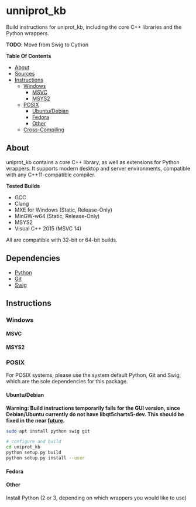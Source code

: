unniprot_kb
===========

Build instructions for uniprot_kb, including the core C++ libraries and the Python wrappers.

**TODO**: Move from Swig to Cython

**Table Of Contents**

- [About](#about)
- [Sources](#sources)
- [Instructions](#instructions)
  - [Windows](#windows)
    + [MSVC](#msvc)
    + [MSYS2](#msys2)
  - [POSIX](#posix)
    + [Ubuntu/Debian](#ubuntu-debian)
    + [Fedora](#fedora)
    + [Other](#other)
  - [Cross-Compiling](#cross-compiling)

## About

uniprot_kb contains a core C++ library, as well as extensions for Python wrappers. It supports modern desktop and server environments, compatible with any C++11-compatible compiler.

**Tested Builds**

- GCC
- Clang
- MXE for Windows (Static, Release-Only)
- MinGW-w64 (Static, Release-Only)
- MSYS2
- Visual C++ 2015 (MSVC 14)

All are compatible with 32-bit or 64-bit builds.

## Dependencies

- [Python](https://www.python.org/)
- [Git](https://git-scm.com/)
- [Swig](http://swig.org/)

## Instructions

### Windows

#### MSVC

#### MSYS2

### POSIX

For POSIX systems, please use the system default Python, Git and Swig, which are the sole dependencies for this package.

#### Ubuntu/Debian

**Warning: Build instructions temporarily fails for the GUI version, since Debian/Ubuntu currently do not have libqt5charts5-dev. This should be fixed in the near [future](https://packages.debian.org/search?keywords=libqt5charts5).**

```bash
sudo apt install python swig git

# configure and build
cd uniprot_kb
python setup.py build
python setup.py install --user
```

#### Fedora


#### Other

Install Python (2 or 3, depending on which wrappers you would like to use)